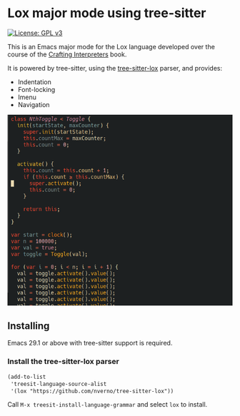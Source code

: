 # Lox major mode using tree-sitter

[![License: GPL v3](https://img.shields.io/badge/License-GPLv3-blue.svg)](https://www.gnu.org/licenses/gpl-3.0)

This is an Emacs major mode for the Lox language developed over the course of
the [Crafting
Interpreters](https://craftinginterpreters.com/the-lox-language.html) book.

It is powered by tree-sitter, using the
[tree-sitter-lox](https://github.com/nverno/tree-sitter-lox) parser, and
provides:

+ Indentation
+ Font-locking
+ Imenu
+ Navigation


![example](doc/lox-ts-mode.png)


## Installing

Emacs 29.1 or above with tree-sitter support is required. 

### Install the tree-sitter-lox parser

```elisp
(add-to-list
 'treesit-language-source-alist
 '(lox "https://github.com/nverno/tree-sitter-lox"))
```

Call `M-x treesit-install-language-grammar` and select `lox` to install.
